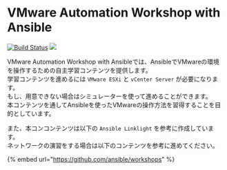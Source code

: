 # VMware Automation Workshop with Ansible

[![Build Status](https://travis-ci.org/sky-joker/ansible-vmware-workshops.svg?branch=master)](https://travis-ci.org/sky-joker/ansible-vmware-workshops) [![](https://img.shields.io/badge/license-MIT-brightgreen.svg)](https://github.com/sky-joker/ansible-vmware-workshops/blob/master/LICENSE.txt)

VMware Automation Workshop with Ansibleでは、AnsibleでVMwareの環境を操作するための自主学習コンテンツを提供します。  
学習コンテンツを進めるには `VMware ESXi` と `vCenter Server` が必要になります。  
もし、用意できない場合はシミュレーターを使って進めることができます。  
本コンテンツを通してAnsibleを使ったVMwareの操作方法を習得することを目的としています。

また、本コンコンテンツは以下の `Ansible Linklight` を参考に作成しています。  
ネットワークの演習をする場合は以下のコンテンツを参考に進めてください。

{% embed url="https://github.com/ansible/workshops" %}
